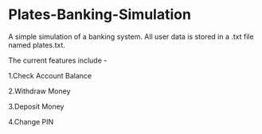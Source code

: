 # Plates-Banking-Simulation
A simple simulation of a banking system.
All user data is stored in a .txt file named plates.txt.

The current features include -

1.Check Account Balance

2.Withdraw Money 

3.Deposit Money 

4.Change PIN



